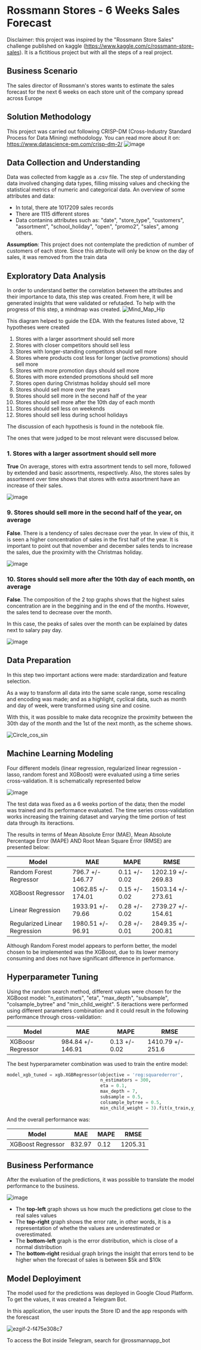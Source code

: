 # Rossmann Stores - 6 Weeks Sales Forecast

Disclaimer: this project was inspired by the "Rossmann Store Sales" challenge published on kaggle (https://www.kaggle.com/c/rossmann-store-sales). It is a fictitious project but with all the steps of a real project.

## Business Scenario
The sales director of Rossmann's stores wants to estimate the sales forecast for the next 6 weeks on each store unit of the company spread across Europe

## Solution Methodology
This project was carried out following CRISP-DM (Cross-Industry Standard Process for Data Mining) methodology.
You can read more about it on: https://www.datascience-pm.com/crisp-dm-2/ 
![image](https://user-images.githubusercontent.com/110054775/190948215-a5c92fd4-95e3-43a4-bd60-ed69bf094860.png)

## Data Collection and Understanding
Data was collected from kaggle as a .csv file. The step of understanding data involved changing data types, filling missing values and checking the statistical metrics of numeric and categorical data.
An overview of some attributes and data:
- In total, there ate 1017209 sales records
- There are 1115 different stores
- Data contanins attributes such as: "date", "store_type", "customers", "assortment", "school_holiday", "open", "promo2", "sales", among others.

**Assumption**: This project does not contemplate the prediction of number of customers of each store. Since this attribute will only be know on the day of sales, it was removed from the train data

## Exploratory Data Analysis
In order to understand better the correlation between the attributes and their importance to data, this step was created. From here, it will be generated insights that were validated or refutaded.
To help with the progress of this step, a mindmap was created.
![Mind_Map_Hip](https://user-images.githubusercontent.com/110054775/190950264-09030b73-147a-4c07-b5ec-83dd9ee0e042.png)

This diagram helped to guide the EDA. With the features listed above, 12 hypotheses were created

1. Stores with a larger assortment should sell more
2. Stores with closer competitors should sell less
3. Stores with longer-standing competitors should sell more
4. Stores where products cost less for longer (active promotions) should sell more
5. Stores with more promotion days should sell more
6. Stores with more extended promotions should sell more
7. Stores open during Christmas holiday should sell more
8. Stores should sell more over the years
9. Stores should sell more in the second half of the year
10. Stores should sell more after the 10th day of each month
11. Stores should sell less on weekends
12. Stores should sell less during school holidays

The discussion of each hypothesis is found in the notebook file.

The ones that were judged to be most relevant were discussed below.

### 1. Stores with a larger assortment should sell more

**True** On average, stores with extra assortment tends to sell more, followed by extended and basic assortments, respectively.
Also, the stores sales by assortment over time shows that stores with extra assortment have an increase of their sales.

![image](https://user-images.githubusercontent.com/110054775/190952028-2beb609c-8693-4667-9a43-52a92f7a06f9.png)


### 9. Stores should sell more in the second half of the year, on average

**False**. There is a tendency of sales decrease over the year. In view of this, it is seen a higher concentration of sales in the first half of the year.
It is important to point out that november and december sales tends to increase the sales, due the proximity with the Christmas holiday.

![image](https://user-images.githubusercontent.com/110054775/190952847-733bffe5-3e2a-4af5-949c-5e012b0d4e79.png)

### 10. Stores should sell more after the 10th day of each month, on average
**False**. The composition of the 2 top graphs shows that the highest sales concentration are in the beggining and in the end of the months. However, the sales tend to decrease over the month. 

In this case, the peaks of sales over the month can be explained by dates next to salary pay day.

![image](https://user-images.githubusercontent.com/110054775/190953280-40482884-191a-4275-b80f-8cf67948deb6.png)

## Data Preparation
In this step two important actions were made: stardardization and feature selection.

As a way to transform all data into the same scale range, some rescaling and encoding was made; and as a highlight, cyclical data, such as month and day of week, were transformed using sine and cosine.

With this, it was possible to make data recognize the proximity between the 30th day of the month and the 1st of the next month, as the scheme shows.

![Circle_cos_sin](https://user-images.githubusercontent.com/110054775/191055399-5cd859b6-b87f-4063-9b8b-e97bcd725cf0.gif)


## Machine Learning Modeling

Four different models (linear regression, regularized linear regression - lasso, random forest and XGBoost) were evaluated using a time series cross-validation. It is schematically represented below

![image](https://user-images.githubusercontent.com/110054775/191046190-541a3f65-3b7e-493b-b5bd-bce890f2f11a.png)
 
 The test data was fixed as a 6 weeks portion of the data; then the model was trained and its performance evaluated.
 The time series cross-validation works increasing the training dataset and varying the time portion of test data through its iteractions.
 
 The results in terms of Mean Absolute Error (MAE), Mean Absolute Percentage Error (MAPE) AND Root Mean Square Error (RMSE) are presented below:
    
|Model|MAE|MAPE|RMSE|
|-----------------------------|------------------|-------------|------------------|
|Random Forest Regressor	    |796.7 +/- 146.77	 |0.11 +/- 0.02|1202.19 +/- 269.83|
|XGBoost Regressor	          |1062.85 +/- 174.01|0.15 +/- 0.02|1503.14 +/- 273.61|
|Linear Regression	          |1933.91 +/- 79.66 |0.28 +/- 0.02|2739.27 +/- 154.61|
|Regularized Linear Regression|1980.51 +/- 96.91 |0.28 +/- 0.01|2849.35 +/- 200.81| 

Although Random Forest model appears to perform better, the model chosen to be implemented was the XGBoost, due to its lower memory consuming and does not have significant difference in performance.

## Hyperparameter Tuning
Using the random search method, different values were chosen for the XGBoost model: "n_estimators", "eta", "max_depth", "subsample", "colsample_bytree" and "min_child_weight". 5 iteractions were performed using different parameters combination and it could result in the following performance through cross-validation:

|Model|MAE|MAPE|RMSE|
|-----------------------------|------------------|-------------|------------------|
|XGBoosr Regressor	          |984.84 +/- 146.91 |0.13 +/- 0.02|1410.79 +/- 251.6 |

The best hyperparameter combination was used to train the entire model:

```python
model_xgb_tuned = xgb.XGBRegressor(objective = 'reg:squarederror',
                                   n_estimators = 300,
                                   eta = 0.1,
                                   max_depth = 7,
                                   subsample = 0.5,
                                   colsample_bytree = 0.5,
                                   min_child_weight = 3).fit(x_train,y_train)
```
And the overall performance was:

|Model|MAE|MAPE|RMSE|
|-----------------------------|------------------|-------------|------------------|
|XGBoost Regressor	          |832.97            |0.12         |1205.31           |

## Business Performance

After the evaluation of the predictions, it was possible to translate the model performance to the business.

![image](https://user-images.githubusercontent.com/110054775/191058856-99a9f40a-0342-4f63-8083-af5d6b1a8353.png)

- The **top-left** graph shows us how much the predictions get close to the real sales values
- The **top-right** graph shows the error rate, in other words, it is a representation of whethe the values are underestimated or overestimated.
- The **bottom-left** graph is the error distribution, which is close of a normal distribution
- The **bottom-right** residual graph brings the insight that errors tend to be higher when the forecast of sales is between $5k and $10k

## Model Deployiment

The model used for the predictions was deployed in Google Cloud Platform. To get the values, it was created a Telegram Bot.

In this application, the user inputs the Store ID and the app responds with the forescast

![ezgif-2-f475e308c7](https://user-images.githubusercontent.com/110054775/191134126-b365d7de-8e7a-41e2-ab9b-d54d43d011f1.gif)

To access the Bot inside Telegram, search for @rossmannapp_bot








